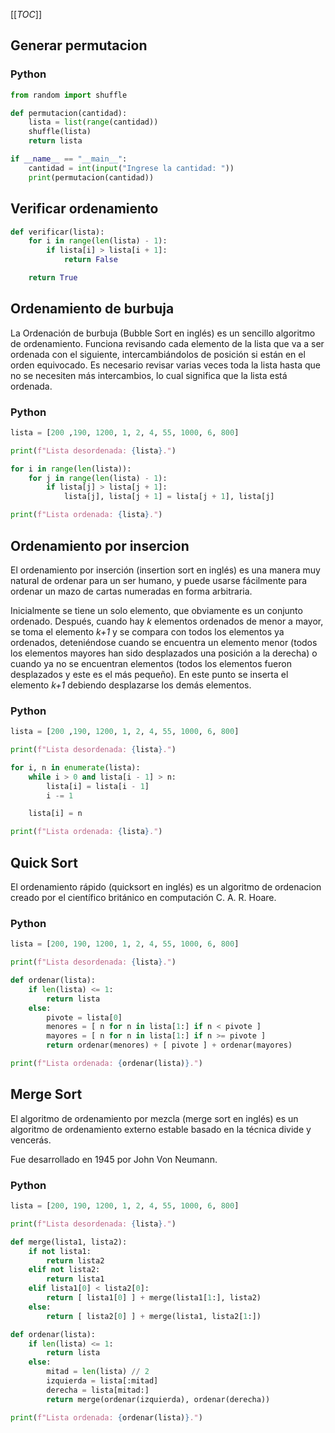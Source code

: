 [[_TOC_]]

## Generar permutacion

### Python

```python
from random import shuffle

def permutacion(cantidad):
    lista = list(range(cantidad))
    shuffle(lista)
    return lista

if __name__ == "__main__":
    cantidad = int(input("Ingrese la cantidad: "))
    print(permutacion(cantidad))
```

## Verificar ordenamiento

```python
def verificar(lista):
    for i in range(len(lista) - 1):
        if lista[i] > lista[i + 1]:
            return False

    return True
```

## Ordenamiento de burbuja

La Ordenación de burbuja (Bubble Sort en inglés) es un sencillo algoritmo de
ordenamiento. Funciona revisando cada elemento de la lista que va a ser
ordenada con el siguiente, intercambiándolos de posición si están en el orden
equivocado. Es necesario revisar varias veces toda la lista hasta que no se
necesiten más intercambios, lo cual significa que la lista está ordenada.

### Python

```python
lista = [200 ,190, 1200, 1, 2, 4, 55, 1000, 6, 800]

print(f"Lista desordenada: {lista}.")

for i in range(len(lista)):
    for j in range(len(lista) - 1):
        if lista[j] > lista[j + 1]:
            lista[j], lista[j + 1] = lista[j + 1], lista[j]

print(f"Lista ordenada: {lista}.")
```

## Ordenamiento por insercion

El ordenamiento por inserción (insertion sort en inglés) es una manera muy
natural de ordenar para un ser humano, y puede usarse fácilmente para ordenar
un mazo de cartas numeradas en forma arbitraria.

Inicialmente se tiene un solo elemento, que obviamente es un conjunto ordenado.
Después, cuando hay *k* elementos ordenados de menor a mayor, se toma el
elemento *k+1* y se compara con todos los elementos ya ordenados, deteniéndose
cuando se encuentra un elemento menor (todos los elementos mayores han sido
desplazados una posición a la derecha) o cuando ya no se encuentran elementos
(todos los elementos fueron desplazados y este es el más pequeño). En este
punto se inserta el elemento *k+1* debiendo desplazarse los demás elementos.

### Python

```python
lista = [200 ,190, 1200, 1, 2, 4, 55, 1000, 6, 800]

print(f"Lista desordenada: {lista}.")

for i, n in enumerate(lista):
    while i > 0 and lista[i - 1] > n:
        lista[i] = lista[i - 1]
        i -= 1

    lista[i] = n

print(f"Lista ordenada: {lista}.")
```

## Quick Sort

El ordenamiento rápido (quicksort en inglés) es un algoritmo de ordenacion
creado por el científico británico en computación C. A. R. Hoare.

### Python

```python
lista = [200, 190, 1200, 1, 2, 4, 55, 1000, 6, 800]

print(f"Lista desordenada: {lista}.")

def ordenar(lista):
    if len(lista) <= 1:
        return lista
    else:
        pivote = lista[0]
        menores = [ n for n in lista[1:] if n < pivote ]
        mayores = [ n for n in lista[1:] if n >= pivote ]
        return ordenar(menores) + [ pivote ] + ordenar(mayores)

print(f"Lista ordenada: {ordenar(lista)}.")
```

## Merge Sort

El algoritmo de ordenamiento por mezcla (merge sort en inglés) es un algoritmo
de ordenamiento externo estable basado en la técnica divide y vencerás.

Fue desarrollado en 1945 por John Von Neumann.

### Python

```python
lista = [200, 190, 1200, 1, 2, 4, 55, 1000, 6, 800]

print(f"Lista desordenada: {lista}.")

def merge(lista1, lista2):
    if not lista1:
        return lista2
    elif not lista2:
        return lista1
    elif lista1[0] < lista2[0]:
        return [ lista1[0] ] + merge(lista1[1:], lista2)
    else:
        return [ lista2[0] ] + merge(lista1, lista2[1:])

def ordenar(lista):
    if len(lista) <= 1:
        return lista
    else:
        mitad = len(lista) // 2
        izquierda = lista[:mitad]
        derecha = lista[mitad:]
        return merge(ordenar(izquierda), ordenar(derecha))

print(f"Lista ordenada: {ordenar(lista)}.")
```
